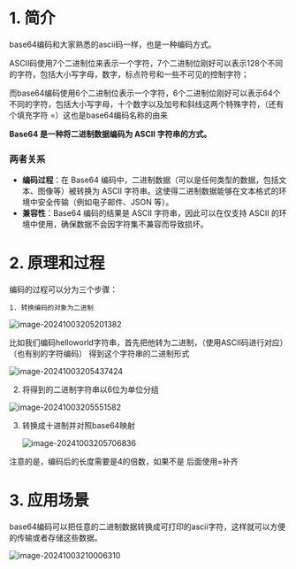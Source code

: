 # 1. 简介

base64编码和大家熟悉的ascii码一样，也是一种编码方式。

ASCII码使用7个二进制位来表示一个字符，7个二进制位刚好可以表示128个不同的字符，包括大小写字母，数字，标点符号和一些不可见的控制字符；

而base64编码使用6个二进制位表示一个字符，6个二进制位刚好可以表示64个不同的字符，包括大小写字母，十个数字以及加号和斜线这两个特殊字符，（还有个填充字符 =）这也是base64编码名称的由来

**Base64 是一种将二进制数据编码为 ASCII 字符串的方式。**

### 两者关系

- **编码过程**：在 Base64 编码中，二进制数据（可以是任何类型的数据，包括文本、图像等）被转换为 ASCII 字符串。这使得二进制数据能够在文本格式的环境中安全传输（例如电子邮件、JSON 等）。
- **兼容性**：Base64 编码的结果是 ASCII 字符串，因此可以在仅支持 ASCII 的环境中使用，确保数据不会因字符集不兼容而导致损坏。



# 2. 原理和过程

编码的过程可以分为三个步骤：

	1. 转换编码的对象为二进制

![image-20241003205201382](https://bobbo.oss-cn-beijing.aliyuncs.com/img_for_typora/image-20241003205201382.png)

比如我们编码helloworld字符串，首先把他转为二进制，（使用ASCII码进行对应）（也有别的字符编码）  得到这个字符串的二进制形式

![image-20241003205437424](https://bobbo.oss-cn-beijing.aliyuncs.com/img_for_typora/image-20241003205437424.png)

2. 将得到的二进制字符串以6位为单位分组

![image-20241003205551582](https://bobbo.oss-cn-beijing.aliyuncs.com/img_for_typora/image-20241003205551582.png)

3. 转换成十进制并对照base64映射

	![image-20241003205706836](https://bobbo.oss-cn-beijing.aliyuncs.com/img_for_typora/image-20241003205706836.png)

注意的是，编码后的长度需要是4的倍数，如果不是 后面使用=补齐





# 3. 应用场景

base64编码可以把任意的二进制数据转换成可打印的ascii字符，这样就可以方便的传输或者存储这些数据。

![image-20241003210006310](https://bobbo.oss-cn-beijing.aliyuncs.com/img_for_typora/image-20241003210006310.png)